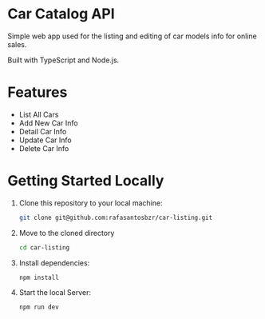 # Car Catalog API

Simple web app used for the listing and editing of car models info for online sales.

Built with TypeScript and Node.js.

# Features

- List All Cars
- Add New Car Info
- Detail Car Info
- Update Car Info
- Delete Car Info

# Getting Started Locally

1. Clone this repository to your local machine:

   ```bash
   git clone git@github.com:rafasantosbzr/car-listing.git
   ```

2. Move to the cloned directory

   ```bash
   cd car-listing
   ```

3. Install dependencies:

   ```bash
   npm install
   ```

4. Start the local Server:

   ```bash
   npm run dev
   ```